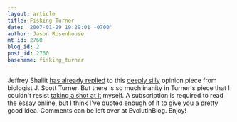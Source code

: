 ```yaml
---
layout: article
title: Fisking Turner
date: '2007-01-29 19:29:01 -0700'
author: Jason Rosenhouse
mt_id: 2760
blog_id: 2
post_id: 2760
basename: fisking_turner
---
```

<p>Jeffrey Shallit <a href="http://www.pandasthumb.org/archives/2007/01/j_scott_turner.html">has already replied</a> to this <a href="http://chronicle.com/weekly/v53/i20/20b02001.htm">deeply silly</a> opinion piece from biologist J. Scott Turner.  But there is so much inanity in Turner's piece that I couldn't resist <a href="http://scienceblogs.com/evolutionblog/2007/01/fisking_turner.php">taking a shot at it</a> myself.  A subscription is required to read the essay online, but I think I've quoted enough of it to give you a pretty good idea.  Comments can be left over at EvolutinBlog.  Enjoy! </p>
